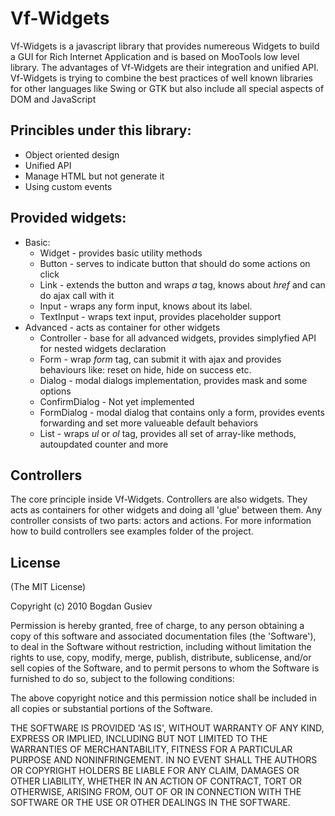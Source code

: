 # Vf-Widgets

Vf-Widgets is a javascript library that provides numereous Widgets 
to build a GUI for Rich Internet Application and is based on MooTools low level library.
The advantages of Vf-Widgets are their integration and unified API.
Vf-Widgets is trying to combine the best practices of well known libraries 
for other languages like Swing or GTK but also include all special aspects of DOM and JavaScript

## Princibles under this library:
  * Object oriented design
  * Unified API
  * Manage HTML but not generate it
  * Using custom events

## Provided widgets:
  * Basic:
    * Widget - provides basic utility methods
    * Button - serves to indicate button that should do some actions on click
    * Link - extends the button and wraps _a_ tag, knows about _href_ and can do ajax call with it
    * Input - wraps any form input, knows about its label.
    * TextInput - wraps text input, provides placeholder support
  * Advanced - acts as container for other widgets
    * Controller - base for all advanced widgets, provides simplyfied API for nested widgets declaration
    * Form - wrap _form_ tag, can submit it with ajax and provides behaviours like: reset on hide, hide on success etc.
    * Dialog - modal dialogs implementation, provides mask and some options
    * ConfirmDialog - Not yet implemented
    * FormDialog - modal dialog that contains only a form, provides events forwarding and set more valueable default behaviors
    * List - wraps _ul_ or _ol_ tag, provides all set of array-like methods, autoupdated counter and more

## Controllers

The core principle inside Vf-Widgets. Controllers are also widgets. They acts as containers for other widgets and doing all 'glue' between them. Any controller consists of two parts: actors and actions. For more information how to build controllers see examples folder of the project.

## License 

(The MIT License)

Copyright (c) 2010 Bogdan Gusiev

Permission is hereby granted, free of charge, to any person obtaining
a copy of this software and associated documentation files (the
'Software'), to deal in the Software without restriction, including
without limitation the rights to use, copy, modify, merge, publish,
distribute, sublicense, and/or sell copies of the Software, and to
permit persons to whom the Software is furnished to do so, subject to
the following conditions:

The above copyright notice and this permission notice shall be
included in all copies or substantial portions of the Software.

THE SOFTWARE IS PROVIDED 'AS IS', WITHOUT WARRANTY OF ANY KIND,
EXPRESS OR IMPLIED, INCLUDING BUT NOT LIMITED TO THE WARRANTIES OF
MERCHANTABILITY, FITNESS FOR A PARTICULAR PURPOSE AND NONINFRINGEMENT.
IN NO EVENT SHALL THE AUTHORS OR COPYRIGHT HOLDERS BE LIABLE FOR ANY
CLAIM, DAMAGES OR OTHER LIABILITY, WHETHER IN AN ACTION OF CONTRACT,
TORT OR OTHERWISE, ARISING FROM, OUT OF OR IN CONNECTION WITH THE
SOFTWARE OR THE USE OR OTHER DEALINGS IN THE SOFTWARE.
